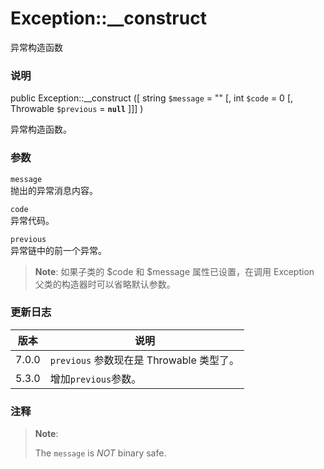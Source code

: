 Exception::\_\_construct
========================

异常构造函数

### 说明

<span class="modifier">public</span> <span
class="methodname">Exception::\_\_construct</span> (\[ <span
class="methodparam"><span class="type">string</span> `$message`<span
class="initializer"> = ""</span></span> \[, <span
class="methodparam"><span class="type">int</span> `$code`<span
class="initializer"> = 0</span></span> \[, <span
class="methodparam"><span class="type">Throwable</span> `$previous`<span
class="initializer"> = **`null`**</span></span> \]\]\] )

异常构造函数。

### 参数

`message`  
抛出的异常消息内容。

`code`  
异常代码。

`previous`  
异常链中的前一个异常。

> **Note**: <span class="simpara"> 如果子类的 $code 和 $message
> 属性已设置，在调用 Exception 父类的构造器时可以省略默认参数。 </span>

### 更新日志

| 版本  | 说明                                                               |
|-------|--------------------------------------------------------------------|
| 7.0.0 | `previous` 参数现在是 <span class="type">Throwable</span> 类型了。 |
| 5.3.0 | 增加`previous`参数。                                               |

### 注释

> **Note**:
>
> The `message` is *NOT* binary safe.
